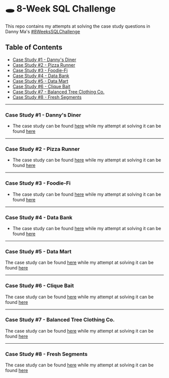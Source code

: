# 🕳 8-Week SQL Challenge
This repo contains my attempts at solving the case study questions in Danny Ma's [#8WeeksSQLChallenge](https://8weeksqlchallenge.com)

## Table of Contents
- [Case Study #1 - Danny's Diner](https://github.com/Ayo-G/Danny-Ma-Sql-Challenge#case-study-1---dannys-diner)
- [Case Study #2 - Pizza Runner](https://github.com/Ayo-G/Danny-Ma-Sql-Challenge#case-study-2---pizza-runner)
- [Case Study #3 - Foodie-Fi](https://github.com/Ayo-G/Danny-Ma-Sql-Challenge#case-study-3---foodie-fi)
- [Case Study #4 - Data Bank](https://github.com/Ayo-G/Danny-Ma-Sql-Challenge#case-study-4---data-bank)
- [Case Study #5 - Data Mart](https://github.com/Ayo-G/Danny-Ma-Sql-Challenge#case-study-5---data-mart)
- [Case Study #6 - Clique Bait](https://github.com/Ayo-G/Danny-Ma-Sql-Challenge#case-study-6---clique-bait)
- [Case Study #7 - Balanced Tree Clothing Co.](https://github.com/Ayo-G/Danny-Ma-Sql-Challenge#case-study-7---balanced-tree-clothing-co)
- [Case Study #8 - Fresh Segments](https://github.com/Ayo-G/Danny-Ma-Sql-Challenge#case-study-8---fresh-segments)
--------------------------------------------------------------------------------------------------------------------------------------------

### Case Study #1 - Danny's Diner
- The case study can be found [here](https://8weeksqlchallenge.com/case-study-1/) while my attempt at solving it can be found [here](https://github.com/Ayo-G/Danny-Ma-Sql-Challenge/tree/main/Case%20Study%20%231%20-%20Danny's%20Diner)

----------------------------------

### Case Study #2 - Pizza Runner
- The case study can be found [here](https://8weeksqlchallenge.com/case-study-2/) while my attempt at solving it can be found [here]()

----------------------------------

### Case Study #3 - Foodie-Fi
- The case study can be found [here](https://8weeksqlchallenge.com/case-study-3/) while my attempt at solving it can be found [here]()

----------------------------------

### Case Study #4 - Data Bank
- The case study can be found [here](https://8weeksqlchallenge.com/case-study-4/) while my attempt at solving it can be found [here]()

----------------------------------

### Case Study #5 - Data Mart
The case study can be found [here](https://8weeksqlchallenge.com/case-study-5/) while my attempt at solving it can be found [here]()

-----------------------------------

### Case Study #6 - Clique Bait
The case study can be found [here](https://8weeksqlchallenge.com/case-study-6/) while my attempt at solving it can be found [here]()

-----------------------------------

### Case Study #7 - Balanced Tree Clothing Co.
The case study can be found [here](https://8weeksqlchallenge.com/case-study-7/) while my attempt at solving it can be found [here]()

-----------------------------------

### Case Study #8 - Fresh Segments
The case study can be found [here](https://8weeksqlchallenge.com/case-study-8/) while my attempt at solving it can be found [here]()
